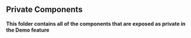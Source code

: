 ## Private Components

**This folder contains all of the components that are exposed as private in the Demo feature**

